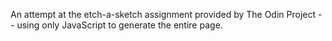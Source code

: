 An attempt at the etch-a-sketch assignment provided by The Odin Project -- using only JavaScript to generate the entire page.